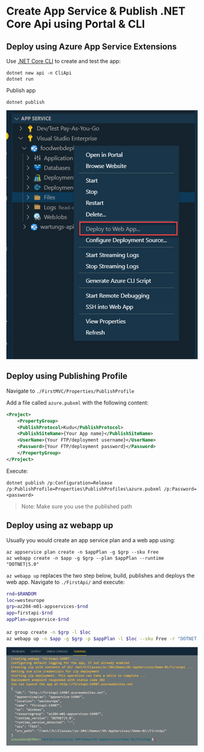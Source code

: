 # Create App Service & Publish .NET Core Api using Portal & CLI

## Deploy using Azure App Service Extensions

Use [.NET Core CLI](https://docs.microsoft.com/en-us/dotnet/core/tools/) to create and test the app: 

```
dotnet new api -n CliApi
dotnet run
```

Publish app

```
dotnet publish
```

![deploy](_images/deploy-ext.jpg)
## Deploy using Publishing Profile

Navigate to `./FirstMVC/Properties/PublishProfile`

Add a file called `azure.pubxml` with the following content:

```xml
<Project>
    <PropertyGroup>
    <PublishProtocol>Kudu</PublishProtocol>
    <PublishSiteName>{Your App name}</PublishSiteName>
    <UserName>{Your FTP/deployment username}</UserName>
    <Password>{Your FTP/deployment password}</Password>
    </PropertyGroup>
</Project>
```

Execute:

```
dotnet publish /p:Configuration=Release /p:PublishProfile=Properties\PublishProfiles\azure.pubxml /p:Password=<password>
```

> Note: Make sure you use the published path

## Deploy using az webapp up

Usually you would create an app service plan and a web app using:

```
az appservice plan create -n $appPlan -g $grp --sku Free
az webapp create -n $app -g $grp --plan $appPlan --runtime "DOTNET|5.0"
```

`az webapp up` replaces the two step below, build, publishes and deploys the web app. Navigate to `./FirstApi/` and execute:

```bash
rnd=$RANDOM
loc=westeurope
grp=az204-m01-appservices-$rnd
app=firstapi-$rnd
appPlan=appservice-$rnd

az group create -n $grp -l $loc
az webapp up -n $app -g $grp -p $appPlan -l $loc --sku Free -r "DOTNET|5.0"
```

![az-webapp-up](_images/az-webapp-up.png)
